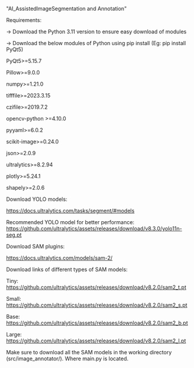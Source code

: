 "AI_AssistedImageSegmentation and Annotation"

Requirements:

-> Download the Python 3.11 version to ensure easy download of modules

-> Download the below modules of Python using pip install (Eg: pip install PyQt5)

PyQt5>=5.15.7

Pillow>=9.0.0

numpy>=1.21.0

tifffile>=2023.3.15

czifile>=2019.7.2

opencv-python >=4.10.0

pyyaml>=6.0.2

scikit-image>=0.24.0

json>=2.0.9

ultralytics>=8.2.94

plotly>=5.24.1

shapely>=2.0.6

Download YOLO models:

https://docs.ultralytics.com/tasks/segment/#models

Recommended YOLO model for better performance: https://github.com/ultralytics/assets/releases/download/v8.3.0/yolo11n-seg.pt

Download SAM plugins:

https://docs.ultralytics.com/models/sam-2/

Download links of different types of SAM models:

Tiny: https://github.com/ultralytics/assets/releases/download/v8.2.0/sam2_t.pt

Small: https://github.com/ultralytics/assets/releases/download/v8.2.0/sam2_s.pt

Base: https://github.com/ultralytics/assets/releases/download/v8.2.0/sam2_b.pt

Large: https://github.com/ultralytics/assets/releases/download/v8.2.0/sam2_l.pt

Make sure to download all the SAM models in the working directory (src/image_annotator/). Where main.py is located.


